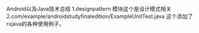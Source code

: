 Android以及Java技术总结
1.designpattern 模块这个是设计模式相关
2.com/example/androidstudyfinaledition/ExampleUnitTest.java 这个添加了rxjava的各种使用例子。